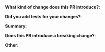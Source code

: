 **What kind of change does this PR introduce?**:

**Did you add tests for your changes?**:

**Summary**:

**Does this PR introduce a breaking change?**:

**Other**:
